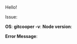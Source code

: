 Hello!

<!-- Describe your issue here -->

Issue:
<!-- What were you doing when the error/issue/bug appeared? Describe the steps to reproduce your issue -->

**OS**:
**gitcooper -v**:
**Node version**:

<!-- If there's an error message copy the error here -->

**Error Message**:

<!-- Screenshots -->
